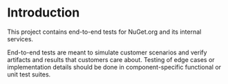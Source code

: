 # Introduction

This project contains end-to-end tests for NuGet.org and its internal services.

End-to-end tests are meant to simulate customer scenarios and verify artifacts and results that customers care about.
Testing of edge cases or implementation details should be done in component-specific functional or unit test suites.
